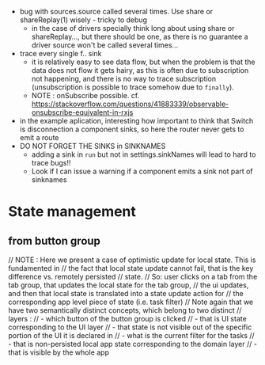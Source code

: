 - bug with sources.source called several times. Use share or shareReplay(1) wisely - tricky to debug
  - in the case of drivers specially think long about using share or shareReplay..., but there should be one, as there is no guarantee a driver source won't be called several times...
- trace every single f.. sink
  - it is relatively easy to see data flow, but when the problem is that the data does not flow it gets hairy, as this is often due to subscription not happening, and there is no way to trace subscription (unsubscription is possible to trace somehow due to `finally`).
  - NOTE : onSubscribe possible. cf. https://stackoverflow.com/questions/41883339/observable-onsubscribe-equivalent-in-rxjs
- in the example aplication, interesting how important to think that Switch is disconnection a component sinks, so here the router never gets to emit a route
- DO NOT FORGET THE SINKS in SINKNAMES
  - adding a sink in `run` but not in settings.sinkNames will lead to hard to trace bugs!!
  - Look if I can issue a warning if a component emits a sink not part of sinknames

# State management
## from button group
// NOTE : Here we present a case of optimistic update for local state. This is fundamented in
// the fact that local state update cannot fail, that is the key difference vs. remotely persisted
// state.
// So: user clicks on a tab from the tab group, that updates the local state for the tab group,
// the ui updates, and then that local state is translated into a state update action for
// the corresponding app level piece of state (i.e. task filter)
// Note again that we have two semantically distinct concepts, which belong to two distinct
// layers :
// - which button of the button group is clicked
//   - that is UI state corresponding to the UI layer
//    - that state is not visible out of the specific portion of the UI it is declared in
// - what is the current filter for the tasks
//   - that is non-persisted local app state corresponding to the domain layer
//   - that is visible by the whole app
